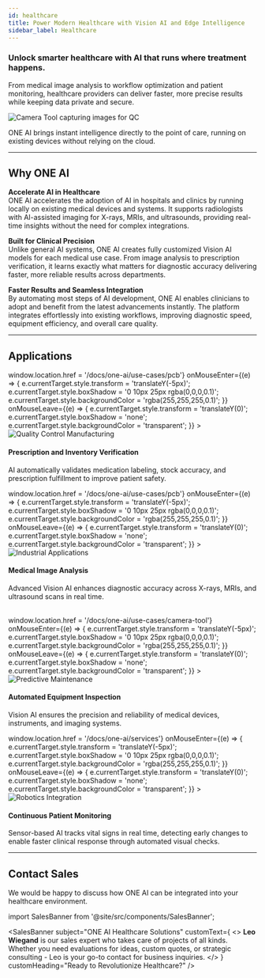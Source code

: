 ```yaml
---
id: healthcare
title: Power Modern Healthcare with Vision AI and Edge Intelligence
sidebar_label: Healthcare
---
```


### Unlock smarter healthcare with AI that runs where treatment happens.

From medical image analysis to workflow optimization and patient monitoring, healthcare providers can deliver faster, more precise results while keeping data private and secure.


<div style={{display:'flex', justifyContent:'center', margin:'20px 0'}}>
  <img src="/img/ai/one_ai_plugin/industries/Healthcare(1).jpg" alt="Camera Tool capturing images for QC" style={{maxHeight:'320px', borderRadius:'8px'}} />
</div>

ONE AI brings instant intelligence directly to the point of care, running on existing devices without relying on the cloud.

---
## Why ONE AI

**Accelerate AI in Healthcare**  
ONE AI accelerates the adoption of AI in hospitals and clinics by running locally on existing medical devices and systems. It supports radiologists with AI-assisted imaging for X-rays, MRIs, and ultrasounds, providing real-time insights without the need for complex integrations.

**Built for Clinical Precision**  
Unlike general AI systems, ONE AI creates fully customized Vision AI models for each medical use case. From image analysis to prescription verification, it learns exactly what matters for diagnostic accuracy delivering faster, more reliable results across departments.

**Faster Results and Seamless Integration**  
By automating most steps of AI development, ONE AI enables clinicians to adopt and benefit from the latest advancements instantly. The platform integrates effortlessly into existing workflows, improving diagnostic speed, equipment efficiency, and overall care quality.



---

## Applications

<div style={{display:'flex', justifyContent:'center', gap:'20px', margin:'20px 0', flexWrap:'wrap'}}>
  <div 
    style={{
      flex:'1', 
      minWidth:'280px', 
      textAlign:'center', 
      cursor:'pointer', 
      transition:'transform 0.3s ease, box-shadow 0.3s ease, background-color 0.3s ease', 
      padding:'15px', 
      borderRadius:'12px',
      backgroundColor:'transparent',
      ':hover': {
        transform:'translateY(-5px)', 
        boxShadow:'0 10px 25px rgba(0,0,0,0.1)',
        backgroundColor:'rgba(255,255,255,0.3)'
      }
    }}
    onClick={() => window.location.href = '/docs/one-ai/use-cases/pcb'}
    onMouseEnter={(e) => {
      e.currentTarget.style.transform = 'translateY(-5px)';
      e.currentTarget.style.boxShadow = '0 10px 25px rgba(0,0,0,0.1)';
      e.currentTarget.style.backgroundColor = 'rgba(255,255,255,0.1)';
    }}
    onMouseLeave={(e) => {
      e.currentTarget.style.transform = 'translateY(0)';
      e.currentTarget.style.boxShadow = 'none';
      e.currentTarget.style.backgroundColor = 'transparent';
    }}
  >
    <img src="/img/ai/one_ai_plugin/industries/HealthCarePillen.jpg" alt="Quality Control Manufacturing" style={{maxHeight:'320px', borderRadius:'8px', width:'100%'}} />
    <h4 style={{marginTop:'10px', marginBottom:'5px'}}>Prescription and Inventory Verification</h4>
    <p style={{fontSize:'14px', color:'#787878ff', margin:'0', fontWeight:'bold'}}>AI automatically validates medication labeling, stock accuracy, and prescription fulfillment to improve patient safety.</p>
  </div>
  <div 
    style={{
      flex:'1', 
      minWidth:'280px', 
      textAlign:'center', 
      cursor:'pointer', 
      transition:'transform 0.3s ease, box-shadow 0.3s ease, background-color 0.3s ease', 
      padding:'15px', 
      borderRadius:'12px',
      backgroundColor:'transparent',
      ':hover': {
        transform:'translateY(-5px)', 
        boxShadow:'0 10px 25px rgba(0,0,0,0.1)',
        backgroundColor:'rgba(255,255,255,0.3)'
      }
    }}
    onClick={() => window.location.href = '/docs/one-ai/use-cases/pcb'}
    onMouseEnter={(e) => {
      e.currentTarget.style.transform = 'translateY(-5px)';
      e.currentTarget.style.boxShadow = '0 10px 25px rgba(0,0,0,0.1)';
      e.currentTarget.style.backgroundColor = 'rgba(255,255,255,0.1)';
    }}
    onMouseLeave={(e) => {
      e.currentTarget.style.transform = 'translateY(0)';
      e.currentTarget.style.boxShadow = 'none';
      e.currentTarget.style.backgroundColor = 'transparent';
    }}
  >
    <img src="/img/ai/one_ai_plugin/industries/Healthcare(1).jpg" alt="Industrial Applications" style={{maxHeight:'320px', borderRadius:'8px', width:'100%'}} />
    <h4 style={{marginTop:'10px', marginBottom:'5px'}}>Medical Image Analysis</h4>
    <p style={{fontSize:'14px', color:'#787878ff', margin:'0', fontWeight:'bold'}}>Advanced Vision AI enhances diagnostic accuracy across X-rays, MRIs, and ultrasound scans in real time.</p>
  </div>
</div>
<br />
<div style={{display:'flex', justifyContent:'center', gap:'20px', margin:'20px 0', flexWrap:'wrap'}}>
  <div 
    style={{
      flex:'1', 
      minWidth:'280px', 
      textAlign:'center', 
      cursor:'pointer', 
      transition:'transform 0.3s ease, box-shadow 0.3s ease, background-color 0.3s ease', 
      padding:'15px', 
      borderRadius:'12px',
      backgroundColor:'transparent',
      ':hover': {
        transform:'translateY(-5px)', 
        boxShadow:'0 10px 25px rgba(0,0,0,0.1)',
        backgroundColor:'rgba(255,255,255,0.3)'
      }
    }}
    onClick={() => window.location.href = '/docs/one-ai/use-cases/camera-tool'}
    onMouseEnter={(e) => {
      e.currentTarget.style.transform = 'translateY(-5px)';
      e.currentTarget.style.boxShadow = '0 10px 25px rgba(0,0,0,0.1)';
      e.currentTarget.style.backgroundColor = 'rgba(255,255,255,0.1)';
    }}
    onMouseLeave={(e) => {
      e.currentTarget.style.transform = 'translateY(0)';
      e.currentTarget.style.boxShadow = 'none';
      e.currentTarget.style.backgroundColor = 'transparent';
    }}
  >
    <img src="/img/ai/one_ai_plugin/industries/healthcareSpritze.jpg" alt="Predictive Maintenance" style={{maxHeight:'320px', borderRadius:'8px', width:'100%'}} />
    <h4 style={{marginTop:'10px', marginBottom:'5px'}}>Automated Equipment Inspection</h4>
    <p style={{fontSize:'14px', color:'#787878ff', margin:'0', fontWeight:'bold'}}>Vision AI ensures the precision and reliability of medical devices, instruments, and imaging systems.</p>
  </div>
  <div 
    style={{
      flex:'1', 
      minWidth:'280px', 
      textAlign:'center', 
      cursor:'pointer', 
      transition:'transform 0.3s ease, box-shadow 0.3s ease, background-color 0.3s ease', 
      padding:'15px', 
      borderRadius:'12px',
      backgroundColor:'transparent',
      ':hover': {
        transform:'translateY(-5px)', 
        boxShadow:'0 10px 25px rgba(0,0,0,0.1)',
        backgroundColor:'rgba(255,255,255,0.3)'
      }
    }}
    onClick={() => window.location.href = '/docs/one-ai/services'}
    onMouseEnter={(e) => {
      e.currentTarget.style.transform = 'translateY(-5px)';
      e.currentTarget.style.boxShadow = '0 10px 25px rgba(0,0,0,0.1)';
      e.currentTarget.style.backgroundColor = 'rgba(255,255,255,0.1)';
    }}
    onMouseLeave={(e) => {
      e.currentTarget.style.transform = 'translateY(0)';
      e.currentTarget.style.boxShadow = 'none';
      e.currentTarget.style.backgroundColor = 'transparent';
    }}
  >
    <img src="/img/ai/one_ai_plugin/industries/PatientScreening.jpg" alt="Robotics Integration" style={{maxHeight:'320px', borderRadius:'8px', width:'100%'}} />
    <h4 style={{marginTop:'10px', marginBottom:'5px'}}>Continuous Patient Monitoring</h4>
    <p style={{fontSize:'14px', color:'#787878ff', margin:'0', fontWeight:'bold'}}>Sensor-based AI tracks vital signs in real time, detecting early changes to enable faster clinical response through automated visual checks.</p>
  </div>
</div>


---

## Contact Sales

We would be happy to discuss how ONE AI can be integrated into your healthcare environment.

import SalesBanner from '@site/src/components/SalesBanner';

<SalesBanner 
  subject="ONE AI Healthcare Solutions" 
  customText={
    <>
      <strong>Leo Wiegand</strong> is our sales expert who takes care of projects of all kinds. Whether you need evaluations for ideas, custom quotes, or strategic consulting - Leo is your go-to contact for business inquiries.
    </>
  }
  customHeading="Ready to Revolutionize Healthcare?"
/>